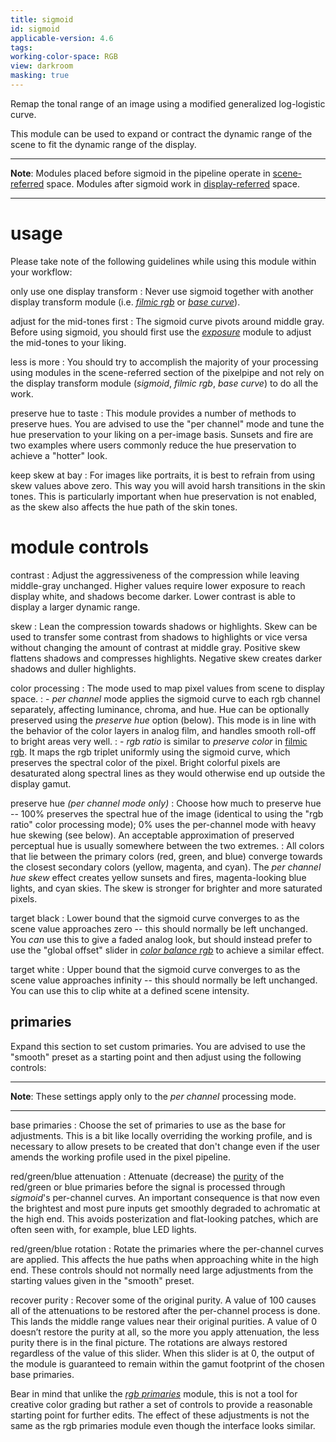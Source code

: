 ```yaml
---
title: sigmoid
id: sigmoid
applicable-version: 4.6
tags: 
working-color-space: RGB 
view: darkroom
masking: true
---
```


Remap the tonal range of an image using a modified generalized log-logistic curve.

This module can be used to expand or contract the dynamic range of the scene to fit the dynamic range of the display.

---

**Note**: Modules placed before sigmoid in the pipeline operate in [scene-referred](../../../darkroom/pixelpipe/the-pixelpipe-and-module-order.md/#scene-referred-workflow) space. Modules after sigmoid work in [display-referred](../../../darkroom/pixelpipe/the-pixelpipe-and-module-order.md/#display-referred-workflow) space.

---

# usage

Please take note of the following guidelines while using this module within your workflow:

only use one display transform
: Never use sigmoid together with another display transform module (i.e. [_filmic rgb_](./filmic-rgb.md) or [_base curve_](./base-curve.md)).

adjust for the mid-tones first
: The sigmoid curve pivots around middle gray. Before using sigmoid, you should first use the [_exposure_](./exposure.md) module to adjust the mid-tones to your liking.

less is more
: You should try to accomplish the majority of your processing using modules in the scene-referred section of the pixelpipe and not rely on the display transform module (_sigmoid_, _filmic rgb_, _base curve_) to do all the work.

preserve hue to taste
: This module provides a number of methods to preserve hues. You are advised to use the "per channel" mode and tune the hue preservation to your liking on a per-image basis. Sunsets and fire are two examples where users commonly reduce the hue preservation to achieve a "hotter" look.

keep skew at bay
: For images like portraits, it is best to refrain from using skew values above zero. This way you will avoid harsh transitions in the skin tones. This is particularly important when hue preservation is not enabled, as the skew also affects the hue path of the skin tones.

# module controls

contrast
: Adjust the aggressiveness of the compression while leaving middle-gray unchanged. Higher values require lower exposure to reach display white, and shadows become darker. Lower contrast is able to display a larger dynamic range.

skew
: Lean the compression towards shadows or highlights. Skew can be used to transfer some contrast from shadows to highlights or vice versa without changing the amount of contrast at middle gray. Positive skew flattens shadows and compresses highlights. Negative skew creates darker shadows and duller highlights.

color processing
: The mode used to map pixel values from scene to display space.
: - _per channel_ mode applies the sigmoid curve to each rgb channel separately, affecting luminance, chroma, and hue. Hue can be optionally preserved using the _preserve hue_ option (below). This mode is in line with the behavior of the color layers in analog film, and handles smooth roll-off to bright areas very well.
: - _rgb ratio_ is similar to _preserve color_ in [filmic rgb](./filmic-rgb.md). It maps the rgb triplet uniformly using the sigmoid curve, which preserves the spectral color of the pixel. Bright colorful pixels are desaturated along spectral lines as they would otherwise end up outside the display gamut.

preserve hue _(per channel mode only)_
: Choose how much to preserve hue -- 100% preserves the spectral hue of the image (identical to using the "rgb ratio" color processing mode); 0% uses the per-channel mode with heavy hue skewing (see below). An acceptable approximation of preserved perceptual hue is usually somewhere between the two extremes.
: All colors that lie between the primary colors (red, green, and blue) converge towards the closest secondary colors (yellow, magenta, and cyan). The _per channel hue skew_ effect creates yellow sunsets and fires, magenta-looking blue lights, and cyan skies. The skew is stronger for brighter and more saturated pixels.

target black
: Lower bound that the sigmoid curve converges to as the scene value approaches zero -- this should normally be left unchanged. You _can_ use this to give a faded analog look, but should instead prefer to use the "global offset" slider in [_color balance rgb_](./color-balance-rgb.md) to achieve a similar effect.

target white
: Upper bound that the sigmoid curve converges to as the scene value approaches infinity -- this should normally be left unchanged. You can use this to clip white at a defined scene intensity.

## primaries

Expand this section to set custom primaries. You are advised to use the "smooth" preset as a starting point and then adjust using the following controls:

---

**Note**: These settings apply only to the _per channel_ processing mode.

---

base primaries
: Choose the set of primaries to use as the base for adjustments. This is a bit like locally overriding the working profile, and is necessary to allow presets to be created that don't change even if the user amends the working profile used in the pixel pipeline.

red/green/blue attenuation
: Attenuate (decrease) the [purity](../../special-topics/color-management/color-dimensions.md#definitions) of the red/green or blue primaries before the signal is processed through _sigmoid_'s per-channel curves. An important consequence is that now even the brightest and most pure inputs get smoothly degraded to achromatic at the high end. This avoids posterization and flat-looking patches, which are often seen with, for example, blue LED lights.

red/green/blue rotation
: Rotate the primaries where the per-channel curves are applied. This affects the hue paths when approaching white in the high end. These controls should not normally need large adjustments from the starting values given in the "smooth" preset.

recover purity
: Recover some of the original purity. A value of 100 causes all of the attenuations to be restored after the per-channel process is done. This lands the middle range values near their original purities. A value of 0 doesn’t restore the purity at all, so the more you apply attenuation, the less purity there is in the final picture. The rotations are always restored regardless of the value of this slider. When this slider is at 0, the output of the module is guaranteed to remain within the gamut footprint of the chosen base primaries.

Bear in mind that unlike the [_rgb primaries_](./rgb-primaries.md) module, this is not a tool for creative color grading but rather a set of controls to provide a reasonable starting point for further edits. The effect of these adjustments is not the same as the rgb primaries module even though the interface looks similar.
